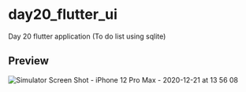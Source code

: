 # day20_flutter_ui
Day 20 flutter application (To do list using sqlite)

## Preview

![Simulator Screen Shot - iPhone 12 Pro Max - 2020-12-21 at 13 56 08](https://user-images.githubusercontent.com/64217477/102755681-c8527500-4394-11eb-9336-0d3d53512200.png)
